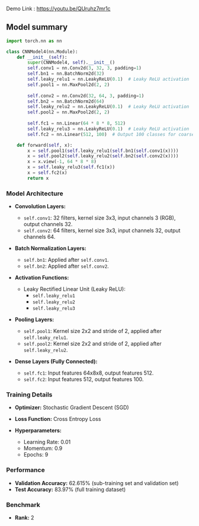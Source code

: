 Demo Link : https://youtu.be/QUruhz7mr1c 

## Model summary

```python
import torch.nn as nn

class CNNModel4(nn.Module):
    def __init__(self):
        super(CNNModel4, self).__init__()
        self.conv1 = nn.Conv2d(3, 32, 3, padding=1)
        self.bn1 = nn.BatchNorm2d(32)
        self.leaky_relu1 = nn.LeakyReLU(0.1)  # Leaky ReLU activation
        self.pool1 = nn.MaxPool2d(2, 2)
        
        self.conv2 = nn.Conv2d(32, 64, 3, padding=1)
        self.bn2 = nn.BatchNorm2d(64)
        self.leaky_relu2 = nn.LeakyReLU(0.1)  # Leaky ReLU activation
        self.pool2 = nn.MaxPool2d(2, 2)
        
        self.fc1 = nn.Linear(64 * 8 * 8, 512)
        self.leaky_relu3 = nn.LeakyReLU(0.1)  # Leaky ReLU activation
        self.fc2 = nn.Linear(512, 100)  # Output 100 classes for coarse labels

    def forward(self, x):
        x = self.pool1(self.leaky_relu1(self.bn1(self.conv1(x))))
        x = self.pool2(self.leaky_relu2(self.bn2(self.conv2(x))))
        x = x.view(-1, 64 * 8 * 8)
        x = self.leaky_relu3(self.fc1(x))
        x = self.fc2(x)
        return x
```

### Model Architecture

- **Convolution Layers:**
  - `self.conv1`: 32 filters, kernel size 3x3, input channels 3 (RGB), output channels 32.
  - `self.conv2`: 64 filters, kernel size 3x3, input channels 32, output channels 64.

- **Batch Normalization Layers:**
  - `self.bn1`: Applied after `self.conv1`.
  - `self.bn2`: Applied after `self.conv2`.

- **Activation Functions:**
  - Leaky Rectified Linear Unit (Leaky ReLU):
    - `self.leaky_relu1`
    - `self.leaky_relu2`
    - `self.leaky_relu3`

- **Pooling Layers:**
  - `self.pool1`: Kernel size 2x2 and stride of 2, applied after `self.leaky_relu1`.
  - `self.pool2`: Kernel size 2x2 and stride of 2, applied after `self.leaky_relu2`.

- **Dense Layers (Fully Connected):**
  - `self.fc1`: Input features 64x8x8, output features 512.
  - `self.fc2`: Input features 512, output features 100.

### Training Details

- **Optimizer:** Stochastic Gradient Descent (SGD)
- **Loss Function:** Cross Entropy Loss

- **Hyperparameters:**
  - Learning Rate: 0.01
  - Momentum: 0.9
  - Epochs: 9

### Performance

- **Validation Accuracy:** 62.615% (sub-training set and validation set)
- **Test Accuracy:** 83.97% (full training dataset)

### Benchmark

- **Rank:** 2


 
